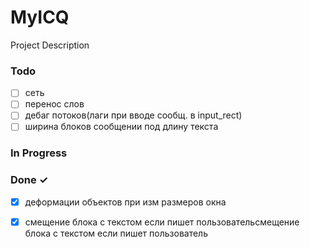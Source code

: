 # MyICQ

Project Description

### Todo

- [ ] сеть  
- [ ] перенос слов  
- [ ] дебаг потоков(лаги при вводе сообщ. в input_rect)  
- [ ] ширина блоков сообщении под длину текста  

### In Progress


### Done ✓

- [x] деформации объектов при изм размеров окна  
- [x] смещение блока с текстом если пишет пользовательсмещение блока с текстом если пишет пользователь  


